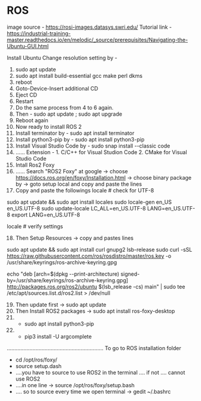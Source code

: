 # ROS
image source - https://rosi-images.datasys.swri.edu/
Tutorial link - 
https://industrial-training-master.readthedocs.io/en/melodic/_source/prerequisites/Navigating-the-Ubuntu-GUI.html


Install Ubuntu
Change resolution setting by -
1. sudo apt update
2. sudo apt install build-essential gcc make perl dkms
3. reboot
4. Goto-Device-Insert additional CD
5. Eject CD
6. Restart
7. Do the same process from 4 to 6 again.
8. Then - sudo apt update ; sudo apt upgrade
9. Reboot again
10. Now ready to install ROS 2
11. Install terminator by - sudo apt install terminator
12. Install python3-pip by - sudo apt install python3-pip
13. Install Visual Studio Code by - sudo snap install --classic code
14. ...... Extension - 1. C/C++ for Visual Studion Code 2. CMake for Visual Studio Code 
15. Intall Ros2 Foxy
16. ...... Search "ROS2 Foxy" at google -> choose https://docs.ros.org/en/foxy/Installation.html -> choose binary package by -> goto setup local and copy and paste the lines
17. Copy and paste the followings
locale  # check for UTF-8

sudo apt update && sudo apt install locales
sudo locale-gen en_US en_US.UTF-8
sudo update-locale LC_ALL=en_US.UTF-8 LANG=en_US.UTF-8
export LANG=en_US.UTF-8

locale  # verify settings

18. Then Setup Resources -> copy and pastes lines

sudo apt update && sudo apt install curl gnupg2 lsb-release
sudo curl -sSL https://raw.githubusercontent.com/ros/rosdistro/master/ros.key  -o /usr/share/keyrings/ros-archive-keyring.gpg

echo "deb [arch=$(dpkg --print-architecture) signed-by=/usr/share/keyrings/ros-archive-keyring.gpg] http://packages.ros.org/ros2/ubuntu $(lsb_release -cs) main" | sudo tee /etc/apt/sources.list.d/ros2.list > /dev/null

19. Then update first -> sudo apt update
20. Then Install ROS2 packages -> sudo apt install ros-foxy-desktop
21. - sudo apt install python3-pip
22. - pip3 install -U argcomplete

................................................................
To go to ROS installation folder
- cd /opt/ros/foxy/
- source setup.dash
- ....you have to source to use ROS2 in the terminal .... if not .... cannot use ROS2
- ....in one line -> source /opt/ros/foxy/setup.bash
- .... so to source every time we open terminal -> gedit ~/.bashrc

